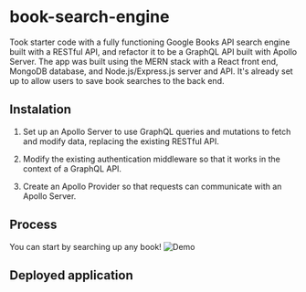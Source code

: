 # book-search-engine

Took starter code with a fully functioning Google Books API search engine built with a RESTful API, and refactor it to be a GraphQL API built with Apollo Server. The app was built using the MERN stack with a React front end, MongoDB database, and Node.js/Express.js server and API. It's already set up to allow users to save book searches to the back end. 

## Instalation 
1. Set up an Apollo Server to use GraphQL queries and mutations to fetch and modify data, replacing the existing RESTful API.

2. Modify the existing authentication middleware so that it works in the context of a GraphQL API.

3. Create an Apollo Provider so that requests can communicate with an Apollo Server.



## Process 
You can start by searching up any book! 
![Demo](https://watch.screencastify.com/v/hsvEiSd4FlyEJ7LJ464I)

## Deployed application 



